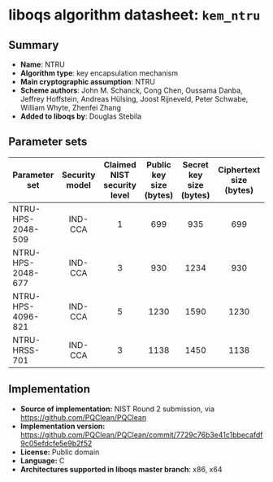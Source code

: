 liboqs algorithm datasheet: `kem_ntru`
====================================================

Summary
-------

- **Name**: NTRU
- **Algorithm type**: key encapsulation mechanism
- **Main cryptographic assumption**: NTRU
- **Scheme authors**: John M. Schanck, Cong Chen, Oussama Danba, Jeffrey Hoffstein, Andreas Hülsing, Joost Rijneveld, Peter Schwabe, William Whyte, Zhenfei Zhang
- **Added to liboqs by**: Douglas Stebila

Parameter sets
--------------

| Parameter set     | Security model | Claimed NIST security level | Public key size (bytes) | Secret key size (bytes) | Ciphertext size (bytes) | Shared secret size (bytes) |
|-------------------|:--------------:|:---------------------------:|:-----------------------:|:-----------------------:|:-----------------------:|:--------------------------:|
| NTRU-HPS-2048-509 |     IND-CCA    |              1              |           699           |           935           |           699           |             32             |
| NTRU-HPS-2048-677 |     IND-CCA    |              3              |           930           |           1234          |           930           |             32             |
| NTRU-HPS-4096-821 |     IND-CCA    |              5              |           1230          |           1590          |           1230          |             32             |
| NTRU-HRSS-701     |     IND-CCA    |              3              |           1138          |           1450          |           1138          |             32             |

Implementation
--------------

- **Source of implementation:** NIST Round 2 submission, via https://github.com/PQClean/PQClean
- **Implementation version:** https://github.com/PQClean/PQClean/commit/7729c76b3e41c1bbecafdf9c05efdcfe5e9b2f52
- **License:** Public domain
- **Language:** C
- **Architectures supported in liboqs master branch**: x86, x64
